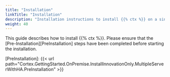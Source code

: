 ```yaml
---
title: "Installation"
linkTitle: "Installation"
description: "Installation instructions to install {{% ctx %}} on a single on-premise server without high availability (HA)."
weight: 40
---
```


This guide describes how to install {{% ctx %}}. Please ensure that the [Pre-Installation][PreInstallation] steps have been completed before starting the installation.

[PreInstallation]: {{< url path="Cortex.GettingStarted.OnPremise.InstallInnovationOnly.MultipleServerWithHA.PreInstallation" >}}
